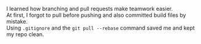 I learned how branching and pull requests make teamwork easier.  
At first, I forgot to pull before pushing and also committed build files by mistake.  
Using `.gitignore` and the `git pull --rebase` command saved me and kept my repo clean.

